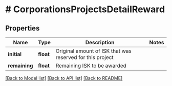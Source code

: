 # # CorporationsProjectsDetailReward

## Properties

Name | Type | Description | Notes
------------ | ------------- | ------------- | -------------
**initial** | **float** | Original amount of ISK that was reserved for this project |
**remaining** | **float** | Remaining ISK to be awarded |

[[Back to Model list]](../../README.md#models) [[Back to API list]](../../README.md#endpoints) [[Back to README]](../../README.md)
